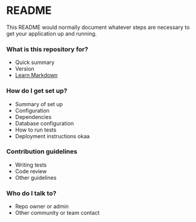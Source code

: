 # README #

This README would normally document whatever steps are necessary to get your application up and running.

### What is this repository for? ###

* Quick summary
* Version
* [Learn Markdown](https://bitbucket.org/tutorials/markdowndemo)

### How do I get set up? ###

* Summary of set up
* Configuration
* Dependencies
* Database configuration
* How to run tests
* Deployment instructions
okaa

### Contribution guidelines ###

* Writing tests
* Code review
* Other guidelines

### Who do I talk to? ###

* Repo owner or admin
* Other community or team contact